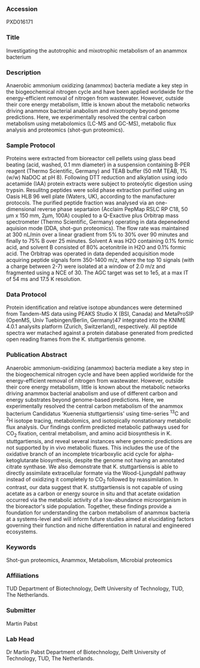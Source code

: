 ### Accession
PXD016171

### Title
Investigating the autotrophic and mixotrophic metabolism of an anammox bacterium

### Description
Anaerobic ammonium oxidizing (anammox) bacteria mediate a key step in the biogeochemical nitrogen cycle and have been applied worldwide for the energy-efficient removal of nitrogen from wastewater. However, outside their core energy metabolism, little is known about the metabolic networks driving anammox bacterial anabolism and mixotrophy beyond genome predictions. Here, we experimentally resolved the central carbon metabolism using metabolomics (LC-MS and GC-MS), metabolic flux analysis and proteomics (shot-gun proteomics).

### Sample Protocol
Proteins were extracted from bioreactor cell pellets using glass bead beating (acid, washed, 0.1 mm diameter) in a suspension containing B-PER reagent (Thermo Scientific, Germany) and TEAB buffer (50 mM TEAB, 1% (w/w) NaDOC at pH 8). Following DTT reduction and alkylation using iodo acetamide (IAA) protein extracts were subject to proteolytic digestion using trypsin. Resulitng peptides were solid phase extraction purified using an Oasis HLB 96 well plate (Waters, UK), according to the manufacturer protocols. The purified peptide fraction was analysed via an one-dimensional reverse phase separtaion (Acclaim PepMap RSLC RP C18, 50 µm x 150 mm, 2µm, 100A) coupled to a Q-Exactive plus Orbitrap mass spectrometer (Thermo Scientific, Germany) operating in data depenedend aquision mode (DDA, shot-gun proteomics). The flow rate was maintained at 300 nL/min over a linear gradient from 5% to 30% over 90 minutes and finally to 75% B over 25 minutes. Solvent A was H2O containing 0.1% formic acid, and solvent B consisted of 80% acetonitrile in H2O and 0.1% formic acid. The Orbitrap was operated in data depended acquisition mode acquiring peptide signals form 350-1400 m/z, where the top 10 signals (with a charge between 2-7) were isolated at a window of 2.0 m/z and fragmented using a NCE of 30. The AGC target was set to 1e5, at a max IT of 54 ms and 17.5 K resolution.

### Data Protocol
Protein identification and relative isotope abundances were determined from Tandem-MS data using PEAKS Studio X (BSI, Canada) and MetaProSIP (OpenMS, Univ Tuebingen/Berlin, Germany)47 integrated into the KNIME 4.0.1 analysits platform (Zurich, Switzerland), respectively. All peptide spectra wer matached against a protein database generated from predicted open reading frames from the K. stuttgartiensis genome.

### Publication Abstract
Anaerobic ammonium-oxidizing (anammox) bacteria mediate a key step in the biogeochemical nitrogen cycle and have been applied worldwide for the energy-efficient removal of nitrogen from wastewater. However, outside their core energy metabolism, little is known about the metabolic networks driving anammox bacterial anabolism and use of different carbon and energy substrates beyond genome-based predictions. Here, we experimentally resolved the central carbon metabolism of the anammox bacterium Candidatus 'Kuenenia stuttgartiensis' using time-series <sup>13</sup>C and <sup>2</sup>H isotope tracing, metabolomics, and isotopically nonstationary metabolic flux analysis. Our findings confirm predicted metabolic pathways used for CO<sub>2</sub> fixation, central metabolism, and amino acid biosynthesis in K. stuttgartiensis, and reveal several instances where genomic predictions are not supported by in vivo metabolic fluxes. This includes the use of the oxidative branch of an incomplete tricarboxylic acid cycle for alpha-ketoglutarate biosynthesis, despite the genome not having an annotated citrate synthase. We also demonstrate that K. stuttgartiensis is able to directly assimilate extracellular formate via the Wood-Ljungdahl pathway instead of oxidizing it completely to CO<sub>2</sub> followed by reassimilation. In contrast, our data suggest that K. stuttgartiensis is not capable of using acetate as a carbon or energy source in situ and that acetate oxidation occurred via the metabolic activity of a low-abundance microorganism in the bioreactor's side population. Together, these findings provide a foundation for understanding the carbon metabolism of anammox bacteria at a systems-level and will inform future studies aimed at elucidating factors governing their function and niche differentiation in natural and engineered ecosystems.

### Keywords
Shot-gun proteomics, Anammox, Metabolism, Microbial proteomics

### Affiliations
TUD
Department of Biotechnology, Delft University of Technology, TUD, The Netherlands.

### Submitter
Martin Pabst

### Lab Head
Dr Martin Pabst
Department of Biotechnology, Delft University of Technology, TUD, The Netherlands.


